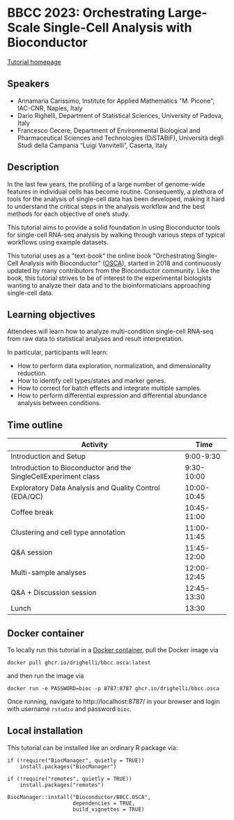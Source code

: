 # BBCC 2023: Orchestrating Large-Scale Single-Cell Analysis with Bioconductor

[Tutorial homepage](https://drighelli.github.io/BBCC.OSCA/)

## Speakers

* Annamaria Carissimo, Institute for Applied Mathematics "M. Picone", IAC-CNR, Naples, Italy
* Dario Righelli, Department of Statistical Sciences, University of Padova, Italy
* Francesco Cecere, Department of Environmental Biological and Pharmaceutical Sciences and Technologies (DiSTABiF), Università degli Studi della Campania “Luigi Vanvitelli”, Caserta, Italy

## Description

In the last few years, the profiling of a large number of genome-wide features
in individual cells has become routine. Consequently, a plethora of tools for
the analysis of single-cell data has been developed, making it hard to understand
the critical steps in the analysis workflow and the best methods for each objective
of one’s study.

This tutorial aims to provide a solid foundation in using Bioconductor tools
for single-cell RNA-seq analysis by walking through various steps of typical
workflows using example datasets.

This tutorial uses as a "text-book" the online book "Orchestrating Single-Cell
Analysis with Bioconductor"
([OSCA](https://bioconductor.org/books/release/OSCA/)), 
started in 2018 and continuously updated by many contributors from the Bioconductor
community. Like the book, this tutorial strives to be of interest to the
experimental biologists wanting to analyze their data and to the bioinformaticians
approaching single-cell data.

## Learning objectives

Attendees will learn how to analyze multi-condition single-cell RNA-seq from
raw data to statistical analyses and result interpretation.

In particular, participants will learn:

* How to perform data exploration, normalization, and dimensionality reduction.
* How to identify cell types/states and marker genes.
* How to correct for batch effects and integrate multiple samples.
* How to perform differential expression and differential abundance analysis between conditions.

## Time outline

| Activity                     | Time |
|------------------------------|------|
| Introduction and Setup                                          | 9:00-9:30    |
| Introduction to Bioconductor and the SingleCellExperiment class | 9:30-10:00   |
| Exploratory Data Analysis and Quality Control (EDA/QC)          | 10:00-10:45  |
| Coffee break                                                    | 10:45-11:00  |
| Clustering and cell type annotation                             | 11:00-11:45  |
| Q&A session                                                     | 11:45-12:00  |
| Multi-sample analyses                                           | 12:00-12:45  |
| Q&A + Discussion session                                        | 12:45-13:30  |
| Lunch                                                           | 13:30        |

## Docker container

To locally run this tutorial in a
[Docker container](ghcr.io/drighelli/bbcc.osca:latest),
pull the Docker image via

```
docker pull ghcr.io/drighelli/bbcc.osca:latest
``` 

and then run the image via

```
docker run -e PASSWORD=bioc -p 8787:8787 ghcr.io/drighelli/bbcc.osca
```

Once running, navigate to http://localhost:8787/ in your browser and login with
username `rstudio` and password `bioc`.

## Local installation

This tutorial can be installed like an ordinary R package via:

```
if (!require("BiocManager", quietly = TRUE))
    install.packages("BiocManager")

if (!require("remotes", quietly = TRUE))
    install.packages("remotes")

BiocManager::install("Bioconductor/BBCC.OSCA",
                     dependencies = TRUE,
                     build_vignettes = TRUE)
```
